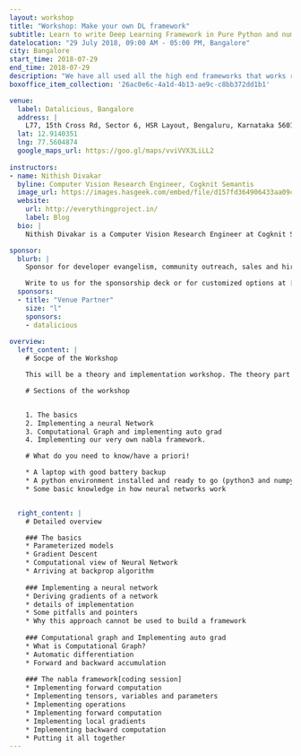 ```yaml
---
layout: workshop
title: "Workshop: Make your own DL framework"
subtitle: Learn to write Deep Learning Framework in Pure Python and numpy
datelocation: "29 July 2018, 09:00 AM - 05:00 PM, Bangalore"
city: Bangalore
start_time: 2018-07-29
end_time: 2018-07-29
description: "We have all used all the high end frameworks that works really well. How about writing a small strip down version of one. In this session, I’ll walk you through how to write a small Deep Learning Framework in Pure python and numpy which has auto grad and optimizers and easy to create models. Also, the framework will be extendible so that you can easily play around with."
boxoffice_item_collection: '26ac0e6c-4a1d-4b13-ae9c-c8bb372dd1b1'

venue:
  label: Datalicious, Bangalore
  address: |
    L77, 15th Cross Rd, Sector 6, HSR Layout, Bengaluru, Karnataka 560102
  lat: 12.9140351
  lng: 77.5604874
  google_maps_url: https://goo.gl/maps/vviVVX3LiLL2
  
instructors:
- name: Nithish Divakar
  byline: Computer Vision Research Engineer, Cogknit Semantis
  image_url: https://images.hasgeek.com/embed/file/d157fd364906433aa09c0d89e3c7815c
  website:  
    url: http://everythingproject.in/
    label: Blog
  bio: |
    Nithish Divakar is a Computer Vision Research Engineer at Cogknit Semantics. He Is a masters graduate from IISc bangalore and has been working in deep learning for past 4 years. He has prior published research work in GANs and Image captioning. See everythingproject.in for more.

sponsor:
  blurb: |
    Sponsor for developer evangelism, community outreach, sales and hiring.

    Write to us for the sponsorship deck or for customized options at [info@hasgeek.com](mailto:info@hasgeek.com)
  sponsors:
  - title: "Venue Partner"
    size: "l"
    sponsors:
    - datalicious
    
overview:
  left_content: |
    # Socpe of the Workshop

    This will be a theory and implementation workshop. The theory part will be focused towards explaining the fundamentals and giving reasons for various design decisions of the implementations part. 

    # Sections of the workshop


    1. The basics
    2. Implementing a neural Network
    3. Computational Graph and implementing auto grad
    4. Implementing our very own nabla framework.

    # What do you need to know/have a priori!

    * A laptop with good battery backup
    * A python environment installed and ready to go (python3 and numpy latest versions)
    * Some basic knowledge in how neural networks work


  right_content: |
    # Detailed overview

    ### The basics
    * Parameterized models
    * Gradient Descent
    * Computational view of Neural Network
    * Arriving at backprop algorithm
    
    ### Implementing a neural network
    * Deriving gradients of a network
    * details of implementation
    * Some pitfalls and pointers
    * Why this approach cannot be used to build a framework
    
    ### Computational graph and Implementing auto grad
    * What is Computational Graph?
    * Automatic differentiation
    * Forward and backward accumulation
    
    ### The nabla framework[coding session]
    * Implementing forward computation
    * Implementing tensors, variables and parameters
    * Implementing operations
    * Implementing forward computation
    * Implementing local gradients
    * Implementing backward computation
    * Putting it all together
---
```

